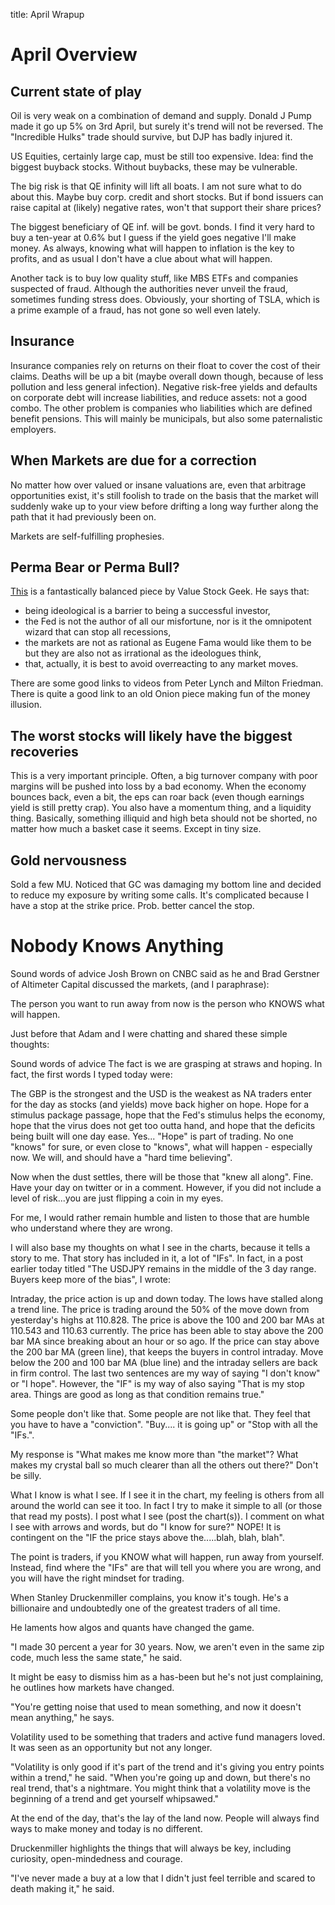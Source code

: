 title: April Wrapup

# April Overview

## Current state of play

Oil is very weak on a combination of demand and supply. Donald J Pump made it go up 5% on 3rd April, but surely it's trend will not be reversed. The "Incredible Hulks" trade should survive, but DJP has badly injured it.

US Equities, certainly large cap, must be still too expensive. Idea: find the biggest buyback stocks. Without buybacks, these may be vulnerable.

The big risk is that QE infinity will lift all boats. I am not sure what to do about this. Maybe buy corp. credit and short stocks. But if bond issuers can raise capital at \(likely\) negative rates, won't that support their share prices?

The biggest beneficiary of QE inf. will be govt. bonds. I find it very hard to buy a ten-year at 0.6% but I guess if the yield goes negative I'll make money. As always, knowing what will happen to inflation is the key to profits, and as usual I don't have a clue about what will happen.

Another tack is to buy low quality stuff, like MBS ETFs and companies suspected of fraud. Although the authorities never unveil the fraud, sometimes funding stress does. Obviously, your shorting of TSLA, which is a prime example of a fraud, has not gone so well even lately.

## Insurance

Insurance companies rely on returns on their float to cover the cost of their claims. Deaths will be up a bit \(maybe overall down though, because of less pollution and less general infection\). Negative risk-free yields and defaults on corporate debt will increase liabilities, and reduce assets: not a good combo. The other problem is companies who liabilities which are defined benefit pensions. This will mainly be municipals, but also some paternalistic employers.

## When Markets are due for a correction

No matter how over valued or insane valuations are, even that arbitrage opportunities exist, it's still foolish to trade on the basis that the market will suddenly wake up to your view before drifting a long way further along the path that it had previously been on.

Markets are self-fulfilling prophesies.

## Perma Bear or Perma Bull?

[This](https://valuestockgeek.com/2020/04/12/what-the-perma-bulls-and-perma-bears-get-wrong/) is a fantastically balanced piece by Value Stock Geek. He says that:

* being ideological is a barrier to being a successful investor,
* the Fed is not the author of all our misfortune, nor is it the omnipotent wizard that can stop all recessions,
* the markets are not as rational as Eugene Fama would like them to be but they are also not as irrational as the ideologues think,
* that, actually, it is best to avoid overreacting to any market moves.

There are some good links to videos from Peter Lynch and Milton Friedman. There is quite a good link to an old Onion piece making fun of the money illusion.

## The worst stocks will likely have the biggest recoveries

This is a very important principle. Often, a big turnover company with poor margins will be pushed into loss by a bad economy. When the economy bounces back, even a bit, the eps can roar back \(even though earnings yield is still pretty crap\). You also have a momentum thing, and a liquidity thing. Basically, something illiquid and high beta should not be shorted, no matter how much a basket case it seems. Except in tiny size.

## Gold nervousness

Sold a few MU. Noticed that GC was damaging my bottom line and decided to reduce my exposure by writing some calls. It's complicated because I have a stop at the strike price. Prob. better cancel the stop.




# Nobody Knows Anything

Sound words of advice Josh Brown on CNBC said as he and Brad Gerstner of Altimeter Capital discussed the markets, \(and I paraphrase\):

The person you want to run away from now is the person who KNOWS what will happen.

Just before that Adam and I were chatting and shared these simple thoughts:

Sound words of advice The fact is we are grasping at straws and hoping. In fact, the first words I typed today were:

The GBP is the strongest and the USD is the weakest as NA traders enter for the day as stocks \(and yields\) move back higher on hope. Hope for a stimulus package passage, hope that the Fed's stimulus helps the economy, hope that the virus does not get too outta hand, and hope that the deficits being built will one day ease. Yes... "Hope" is part of trading. No one "knows" for sure, or even close to "knows", what will happen - especially now. We will, and should have a "hard time believing".

Now when the dust settles, there will be those that "knew all along". Fine. Have your day on twitter or in a comment. However, if you did not include a level of risk...you are just flipping a coin in my eyes.

For me, I would rather remain humble and listen to those that are humble who understand where they are wrong.

I will also base my thoughts on what I see in the charts, because it tells a story to me. That story has included in it, a lot of "IFs". In fact, in a post earlier today titled "The USDJPY remains in the middle of the 3 day range. Buyers keep more of the bias", I wrote:

Intraday, the price action is up and down today. The lows have stalled along a trend line. The price is trading around the 50% of the move down from yesterday's highs at 110.828. The price is above the 100 and 200 bar MAs at 110.543 and 110.63 currently. The price has been able to stay above the 200 bar MA since breaking about an hour or so ago. If the price can stay above the 200 bar MA \(green line\), that keeps the buyers in control intraday. Move below the 200 and 100 bar MA \(blue line\) and the intraday sellers are back in firm control. The last two sentences are my way of saying "I don't know" or "I hope". However, the "IF" is my way of also saying "That is my stop area. Things are good as long as that condition remains true."

Some people don't like that. Some people are not like that. They feel that you have to have a "conviction". "Buy.... it is going up" or "Stop with all the "IFs.".

My response is "What makes me know more than "the market"? What makes my crystal ball so much clearer than all the others out there?" Don't be silly.

What I know is what I see. If I see it in the chart, my feeling is others from all around the world can see it too. In fact I try to make it simple to all \(or those that read my posts\). I post what I see \(post the chart\(s\)\). I comment on what I see with arrows and words, but do "I know for sure?" NOPE! It is contingent on the "IF the price stays above the.....blah, blah, blah".

The point is traders, if you KNOW what will happen, run away from yourself. Instead, find where the "IFs" are that will tell you where you are wrong, and you will have the right mindset for trading.

When Stanley Druckenmiller complains, you know it's tough. He's a billionaire and undoubtedly one of the greatest traders of all time.

He laments how algos and quants have changed the game.

"I made 30 percent a year for 30 years. Now, we aren't even in the same zip code, much less the same state," he said.

It might be easy to dismiss him as a has-been but he's not just complaining, he outlines how markets have changed.

"You're getting noise that used to mean something, and now it doesn't mean anything," he says.

Volatility used to be something that traders and active fund managers loved. It was seen as an opportunity but not any longer.

"Volatility is only good if it's part of the trend and it's giving you entry points within a trend," he said. "When you're going up and down, but there's no real trend, that's a nightmare. You might think that a volatility move is the beginning of a trend and get yourself whipsawed."

At the end of the day, that's the lay of the land now. People will always find ways to make money and today is no different.

Druckenmiller highlights the things that will always be key, including curiosity, open-mindedness and courage.

"I've never made a buy at a low that I didn't just feel terrible and scared to death making it," he said.


